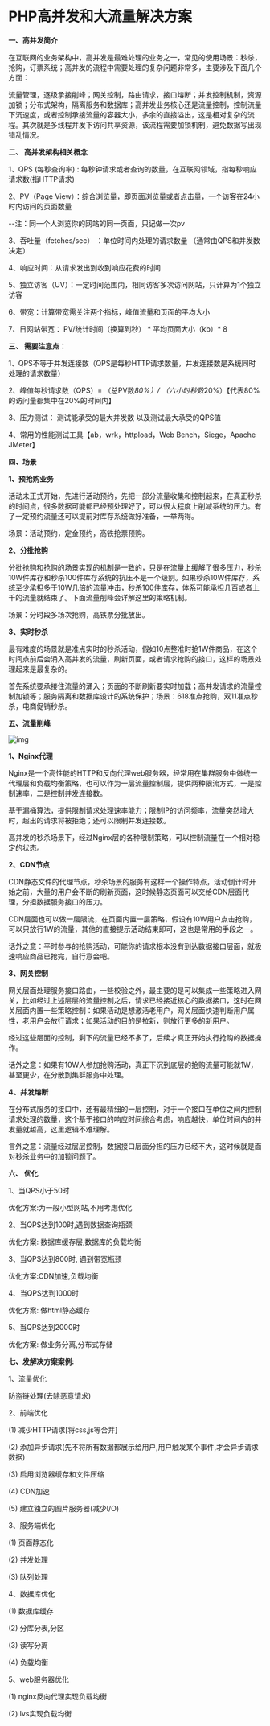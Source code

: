 # PHP高并发和大流量解决方案

**一、高并发简介**

在互联网的业务架构中，高并发是最难处理的业务之一，常见的使用场景：秒杀，抢购，订票系统；高并发的流程中需要处理的复杂问题非常多，主要涉及下面几个方面：

流量管理，逐级承接削峰；网关控制，路由请求，接口熔断；并发控制机制，资源加锁；分布式架构，隔离服务和数据库；高并发业务核心还是流量控制，控制流量下沉速度，或者控制承接流量的容器大小，多余的直接溢出，这是相对复杂的流程。其次就是多线程并发下访问共享资源，该流程需要加锁机制，避免数据写出现错乱情况。



**二、 高并发架构相关概念**

1、QPS (每秒查询率) : 每秒钟请求或者查询的数量，在互联网领域，指每秒响应请求数(指HTTP请求)

2、PV（Page View）：综合浏览量，即页面浏览量或者点击量，一个访客在24小时内访问的页面数量

--注：同一个人浏览你的网站的同一页面，只记做一次pv

3、吞吐量（fetches/sec） ：单位时间内处理的请求数量 （通常由QPS和并发数决定）

4、响应时间：从请求发出到收到响应花费的时间

5、独立访客（UV）：一定时间范围内，相同访客多次访问网站，只计算为1个独立访客

6、带宽：计算带宽需关注两个指标，峰值流量和页面的平均大小

7、日网站带宽： PV/统计时间（换算到秒） * 平均页面大小（kb）* 8



**三、 需要注意点：**

1、QPS不等于并发连接数（QPS是每秒HTTP请求数量，并发连接数是系统同时处理的请求数量）

2、峰值每秒请求数（QPS）= （总PV数*80%）/ （六小时秒数*20%）【代表80%的访问量都集中在20%的时间内】

3、压力测试： 测试能承受的最大并发数 以及测试最大承受的QPS值

4、常用的性能测试工具【ab，wrk，httpload，Web Bench，Siege，Apache JMeter】



**四、场景**

**1、预抢购业务**

活动未正式开始，先进行活动预约，先把一部分流量收集和控制起来，在真正秒杀的时间点，很多数据可能都已经预处理好了，可以很大程度上削减系统的压力。有了一定预约流量还可以提前对库存系统做好准备，一举两得。

场景：活动预约，定金预约，高铁抢票预购。

**2、分批抢购**

分批抢购和抢购的场景实现的机制是一致的，只是在流量上缓解了很多压力，秒杀10W件库存和秒杀100件库存系统的抗压不是一个级别。如果秒杀10W件库存，系统至少承担多于10W几倍的流量冲击，秒杀100件库存，体系可能承担几百或者上千的流量就结束了。下面流量削峰会详解这里的策略机制。

场景：分时段多场次抢购，高铁票分批放出。

**3、实时秒杀**

最有难度的场景就是准点实时的秒杀活动，假如10点整准时抢1W件商品，在这个时间点前后会涌入高并发的流量，刷新页面，或者请求抢购的接口，这样的场景处理起来是最复杂的。

首先系统要承接住流量的涌入；页面的不断刷新要实时加载；高并发请求的流量控制加锁等；服务隔离和数据库设计的系统保护；场景：618准点抢购，双11准点秒杀，电商促销秒杀。



**五、流量削峰**

![img](https://pics7.baidu.com/feed/42166d224f4a20a46188c88de7a94324700ed0ec.jpeg?token=8131cf20a324ca6b759866b4e5808cc0)

**1、Nginx代理**

Nginx是一个高性能的HTTP和反向代理web服务器，经常用在集群服务中做统一代理层和负载均衡策略，也可以作为一层流量控制层，提供两种限流方式，一是控制速率，二是控制并发连接数。

基于漏桶算法，提供限制请求处理速率能力；限制IP的访问频率，流量突然增大时，超出的请求将被拒绝；还可以限制并发连接数。

高并发的秒杀场景下，经过Nginx层的各种限制策略，可以控制流量在一个相对稳定的状态。

**2、CDN节点**

CDN静态文件的代理节点，秒杀场景的服务有这样一个操作特点，活动倒计时开始之前，大量的用户会不断的刷新页面，这时候静态页面可以交给CDN层面代理，分担数据服务接口的压力。

CDN层面也可以做一层限流，在页面内置一层策略，假设有10W用户点击抢购，可以只放行1W的流量，其他的直接提示活动结束即可，这也是常用的手段之一。

话外之意：平时参与的抢购活动，可能你的请求根本没有到达数据接口层面，就极速响应商品已抢完，自行意会吧。

**3、网关控制**

网关层面处理服务接口路由，一些校验之外，最主要的是可以集成一些策略进入网关，比如经过上述层层的流量控制之后，请求已经接近核心的数据接口，这时在网关层面内置一些策略控制：如果活动是想激活老用户，网关层面快速判断用户属性，老用户会放行请求；如果活动的目的是拉新，则放行更多的新用户。

经过这些层面的控制，剩下的流量已经不多了，后续才真正开始执行抢购的数据操作。

话外之意：如果有10W人参加抢购活动，真正下沉到底层的抢购流量可能就1W，甚至更少，在分散到集群服务中处理。

**4、并发熔断**

在分布式服务的接口中，还有最精细的一层控制，对于一个接口在单位之间内控制请求处理的数量，这个基于接口的响应时间综合考虑，响应越快，单位时间内的并发量就越高，这里逻辑不难理解。

言外之意：流量经过层层控制，数据接口层面分担的压力已经不大，这时候就是面对秒杀业务中的加锁问题了。



**六、 优化**

1、当QPS小于50时

优化方案:为一般小型网站,不用考虑优化



2、当QPS达到100时,遇到数据查询瓶颈

优化方案: 数据库缓存层,数据库的负载均衡



3、当QPS达到800时, 遇到带宽瓶颈

优化方案:CDN加速,负载均衡



4、当QPS达到1000时

优化方案: 做html静态缓存



5、当QPS达到2000时

优化方案: 做业务分离,分布式存储



**七、发解决方案案例:**

1、流量优化

防盗链处理(去除恶意请求)



2、前端优化

(1) 减少HTTP请求[将css,js等合并]

(2) 添加异步请求(先不将所有数据都展示给用户,用户触发某个事件,才会异步请求数据)

(3) 启用浏览器缓存和文件压缩

(4) CDN加速

(5) 建立独立的图片服务器(减少I/O)



3、服务端优化

(1) 页面静态化

(2) 并发处理

(3) 队列处理



4、数据库优化

(1) 数据库缓存

(2) 分库分表,分区

(3) 读写分离

(4) 负载均衡



5、web服务器优化

(1) nginx反向代理实现负载均衡

(2) lvs实现负载均衡